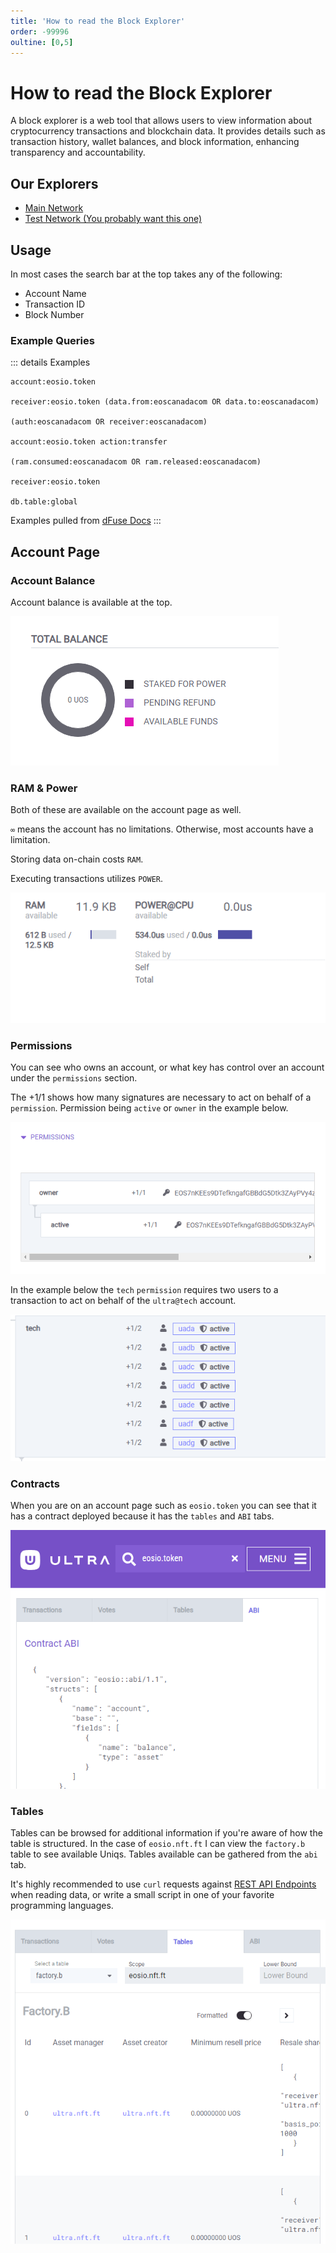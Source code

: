 ```yaml
---
title: 'How to read the Block Explorer'
order: -99996
oultine: [0,5]
---
```


# How to read the Block Explorer

A block explorer is a web tool that allows users to view information about cryptocurrency transactions and blockchain data. It provides details such as transaction history, wallet balances, and block information, enhancing transparency and accountability.

## Our Explorers

* [Main Network](https://explorer.mainnet.ultra.io/)
* [Test Network (You probably want this one)](https://explorer.testnet.ultra.io/)

## Usage

In most cases the search bar at the top takes any of the following:

* Account Name
* Transaction ID
* Block Number

### Example Queries

::: details Examples

```
account:eosio.token 

receiver:eosio.token (data.from:eoscanadacom OR data.to:eoscanadacom)

(auth:eoscanadacom OR receiver:eoscanadacom)

account:eosio.token action:transfer

(ram.consumed:eoscanadacom OR ram.released:eoscanadacom)

receiver:eosio.token 

db.table:global
```

Examples pulled from [dFuse Docs](https://docs.dfuse.eosnation.io/eosio/public-apis/reference/search/terms/)
:::

## Account Page


### Account Balance

Account balance is available at the top.

![](./images/block-explorer/explorer-balance.png)

### RAM & Power

Both of these are available on the account page as well.

`∞` means the account has no limitations. Otherwise, most accounts have a limitation.

Storing data on-chain costs `RAM`.

Executing transactions utilizes `POWER`.

![](./images/block-explorer/explorer-costs.png)

### Permissions

You can see who owns an account, or what key has control over an account under the `permissions` section.

The +1/1 shows how many signatures are necessary to act on behalf of a `permission`. Permission being `active` or `owner` in the example below.

![](./images/block-explorer/explorer-permissions.png)

In the example below the `tech` `permission` requires two users to a transaction to act on behalf of the `ultra@tech` account.

![](./images/block-explorer/explorer-permissions-advanced.png)

### Contracts

When you are on an account page such as `eosio.token` you can see that it has a contract deployed because it has the `tables` and `ABI` tabs.

![](./images/block-explorer/explorer-abi.png)

### Tables

Tables can be browsed for additional information if you're aware of how the table is structured. In the case of `eosio.nft.ft` I can view the `factory.b` table to see available Uniqs. Tables available can be gathered from the `abi` tab.

It's highly recommended to use `curl` requests against [REST API Endpoints](./how-to-make-a-rest-request.md) when reading data, or write a small script in one of your favorite programming languages.

![](./images/block-explorer/explorer-tables.png)